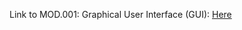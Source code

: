 Link to MOD.001: Graphical User Interface (GUI): [Here](https://github.com/DekaAthlos/TINF19C-ModellingWizard/wiki/MOD.001:-Graphical-User-Interface-(GUI))
